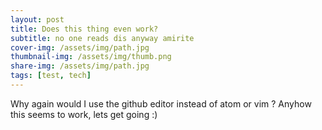 ```yaml
---
layout: post
title: Does this thing even work? 
subtitle: no one reads dis anyway amirite
cover-img: /assets/img/path.jpg
thumbnail-img: /assets/img/thumb.png
share-img: /assets/img/path.jpg
tags: [test, tech]
---
```

Why again would I use the github editor instead of atom or vim ? 
Anyhow this seems to work, lets get going :)

